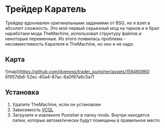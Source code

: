 # Трейдер Каратель
Трейдер вдохневлен оригинальными заданиями от BSG, но я взял в абсолют сложность.
  Это мой первый серьезный мод на тарков и я брал наработаки мода TheMachine, использовал структуру файлов и некоторые переменные. Из этого появилась проблема - несовместимость Карателя и TheMachine, но оно и не надо.
## Карта
  ![map](https://github.com/dyeness/trader_punisher/assets/158460960 6f957db6-52ec-40a4-87ac-6a0f97a6c5a7)

## Установка
1. Удалите TheMachine, если он установлен
2. Зависимость [VCQL](https://hub.sp-tarkov.com/files/file/885-virtual-s-custom-quest-loader/)
3. Загрузите и извлеките Punisher в папку mods. Внутри находятся папки, которые автоматически будут помещены в правильное место
